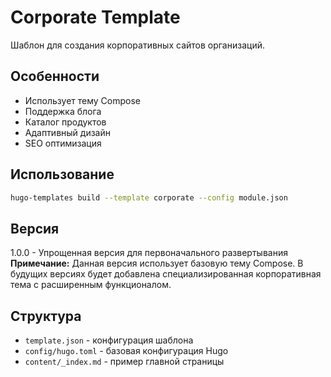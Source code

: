 # Corporate Template

Шаблон для создания корпоративных сайтов организаций.

## Особенности

- Использует тему Compose
- Поддержка блога
- Каталог продуктов
- Адаптивный дизайн
- SEO оптимизация

## Использование

```bash
hugo-templates build --template corporate --config module.json
```

## Версия

1.0.0 - Упрощенная версия для первоначального развертывания
**Примечание:** Данная версия использует базовую тему Compose. В будущих версиях будет добавлена специализированная корпоративная тема с расширенным функционалом.

## Структура

- `template.json` - конфигурация шаблона
- `config/hugo.toml` - базовая конфигурация Hugo
- `content/_index.md` - пример главной страницы